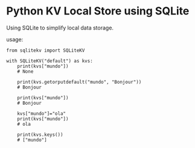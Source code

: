 # Python KV Local Store using SQLite

Using SQLite to simplify local data storage.

usage:

```
from sqlitekv import SQLiteKV

with SQLiteKV("default") as kvs:
    print(kvs["mundo"])
    # None

    print(kvs.getorputdefault("mundo", "Bonjour"))
    # Bonjour

    print(kvs["mundo"])
    # Bonjour

    kvs["mundo"]="ola"
    print(kvs["mundo"])
    # ola

    print(kvs.keys())
    # ["mundo"]

```